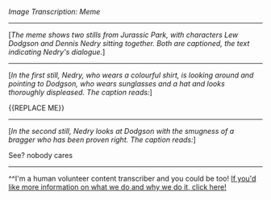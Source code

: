 *Image Transcription: Meme*

---

\[*The meme shows two stills from Jurassic Park, with characters Lew Dodgson and Dennis Nedry sitting together. Both are captioned, the text indicating Nedry's dialogue.*]

---

\[*In the first still, Nedry, who wears a colourful shirt, is looking around and pointing to Dodgson, who wears sunglasses and a hat and looks thoroughly displeased. The caption reads:*]

{{REPLACE ME}}

---

\[*In the second still, Nedry looks at Dodgson with the smugness of a bragger who has been proven right. The caption reads:*]

See? nobody cares

---

^^I'm&#32;a&#32;human&#32;volunteer&#32;content&#32;transcriber&#32;and&#32;you&#32;could&#32;be&#32;too!&#32;[If&#32;you'd&#32;like&#32;more&#32;information&#32;on&#32;what&#32;we&#32;do&#32;and&#32;why&#32;we&#32;do&#32;it,&#32;click&#32;here!](https://www.reddit.com/r/TranscribersOfReddit/wiki/index)
